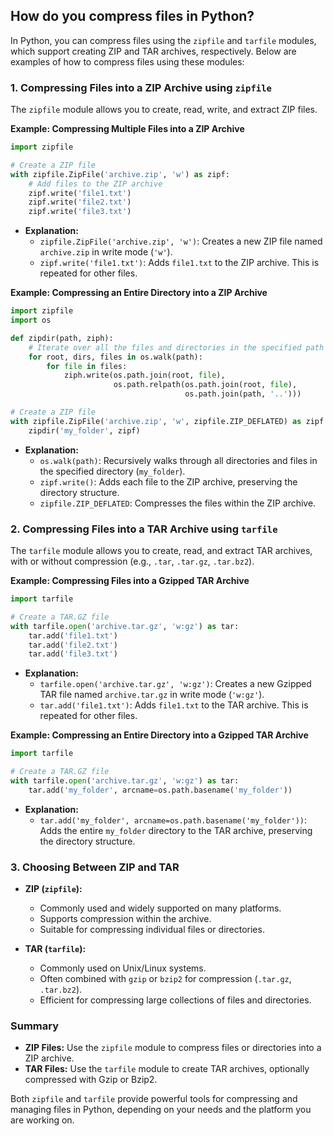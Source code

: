 ## How do you compress files in Python?


In Python, you can compress files using the `zipfile` and `tarfile` modules, which support creating ZIP and TAR archives, respectively. Below are examples of how to compress files using these modules:

### 1. **Compressing Files into a ZIP Archive using `zipfile`**

The `zipfile` module allows you to create, read, write, and extract ZIP files.

**Example: Compressing Multiple Files into a ZIP Archive**

```python
import zipfile

# Create a ZIP file
with zipfile.ZipFile('archive.zip', 'w') as zipf:
    # Add files to the ZIP archive
    zipf.write('file1.txt')
    zipf.write('file2.txt')
    zipf.write('file3.txt')
```

- **Explanation:**
  - `zipfile.ZipFile('archive.zip', 'w')`: Creates a new ZIP file named `archive.zip` in write mode (`'w'`).
  - `zipf.write('file1.txt')`: Adds `file1.txt` to the ZIP archive. This is repeated for other files.

**Example: Compressing an Entire Directory into a ZIP Archive**

```python
import zipfile
import os

def zipdir(path, ziph):
    # Iterate over all the files and directories in the specified path
    for root, dirs, files in os.walk(path):
        for file in files:
            ziph.write(os.path.join(root, file),
                       os.path.relpath(os.path.join(root, file),
                                       os.path.join(path, '..')))

# Create a ZIP file
with zipfile.ZipFile('archive.zip', 'w', zipfile.ZIP_DEFLATED) as zipf:
    zipdir('my_folder', zipf)
```

- **Explanation:**
  - `os.walk(path)`: Recursively walks through all directories and files in the specified directory (`my_folder`).
  - `zipf.write()`: Adds each file to the ZIP archive, preserving the directory structure.
  - `zipfile.ZIP_DEFLATED`: Compresses the files within the ZIP archive.

### 2. **Compressing Files into a TAR Archive using `tarfile`**

The `tarfile` module allows you to create, read, and extract TAR archives, with or without compression (e.g., `.tar`, `.tar.gz`, `.tar.bz2`).

**Example: Compressing Files into a Gzipped TAR Archive**

```python
import tarfile

# Create a TAR.GZ file
with tarfile.open('archive.tar.gz', 'w:gz') as tar:
    tar.add('file1.txt')
    tar.add('file2.txt')
    tar.add('file3.txt')
```

- **Explanation:**
  - `tarfile.open('archive.tar.gz', 'w:gz')`: Creates a new Gzipped TAR file named `archive.tar.gz` in write mode (`'w:gz'`).
  - `tar.add('file1.txt')`: Adds `file1.txt` to the TAR archive. This is repeated for other files.

**Example: Compressing an Entire Directory into a Gzipped TAR Archive**

```python
import tarfile

# Create a TAR.GZ file
with tarfile.open('archive.tar.gz', 'w:gz') as tar:
    tar.add('my_folder', arcname=os.path.basename('my_folder'))
```

- **Explanation:**
  - `tar.add('my_folder', arcname=os.path.basename('my_folder'))`: Adds the entire `my_folder` directory to the TAR archive, preserving the directory structure.

### 3. **Choosing Between ZIP and TAR**

- **ZIP (`zipfile`):**
  - Commonly used and widely supported on many platforms.
  - Supports compression within the archive.
  - Suitable for compressing individual files or directories.

- **TAR (`tarfile`):**
  - Commonly used on Unix/Linux systems.
  - Often combined with `gzip` or `bzip2` for compression (`.tar.gz`, `.tar.bz2`).
  - Efficient for compressing large collections of files and directories.

### Summary

- **ZIP Files:** Use the `zipfile` module to compress files or directories into a ZIP archive.
- **TAR Files:** Use the `tarfile` module to create TAR archives, optionally compressed with Gzip or Bzip2.

Both `zipfile` and `tarfile` provide powerful tools for compressing and managing files in Python, depending on your needs and the platform you are working on.